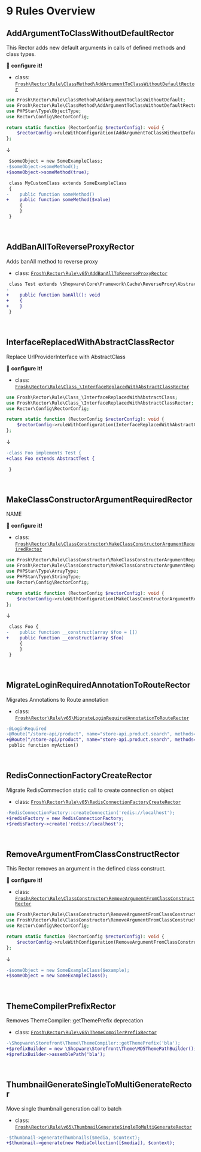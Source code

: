 # 9 Rules Overview

## AddArgumentToClassWithoutDefaultRector

This Rector adds new default arguments in calls of defined methods and class types.

:wrench: **configure it!**

- class: [`Frosh\Rector\Rule\ClassMethod\AddArgumentToClassWithoutDefaultRector`](../src/Rule/ClassMethod/AddArgumentToClassWithoutDefaultRector.php)

```php
use Frosh\Rector\Rule\ClassMethod\AddArgumentToClassWithoutDefault;
use Frosh\Rector\Rule\ClassMethod\AddArgumentToClassWithoutDefaultRector;
use PHPStan\Type\ObjectType;
use Rector\Config\RectorConfig;

return static function (RectorConfig $rectorConfig): void {
    $rectorConfig->ruleWithConfiguration(AddArgumentToClassWithoutDefaultRector::class, [new AddArgumentToClassWithoutDefault('SomeExampleClass', 'someMethod', 0, new ObjectType('SomeType'), 'someArgument')]);
};
```

↓

```diff
 $someObject = new SomeExampleClass;
-$someObject->someMethod();
+$someObject->someMethod(true);

 class MyCustomClass extends SomeExampleClass
 {
-    public function someMethod()
+    public function someMethod($value)
     {
     }
 }
```

<br>

## AddBanAllToReverseProxyRector

Adds banAll method to reverse proxy

- class: [`Frosh\Rector\Rule\v65\AddBanAllToReverseProxyRector`](../src/Rule/v65/AddBanAllToReverseProxyRector.php)

```diff
 class Test extends \Shopware\Core\Framework\Cache\ReverseProxy\AbstractReverseProxyGateway {
-
+    public function banAll(): void
+    {
+    }
 }
```

<br>

## InterfaceReplacedWithAbstractClassRector

Replace UrlProviderInterface with AbstractClass

:wrench: **configure it!**

- class: [`Frosh\Rector\Rule\Class_\InterfaceReplacedWithAbstractClassRector`](../src/Rule/Class_/InterfaceReplacedWithAbstractClassRector.php)

```php
use Frosh\Rector\Rule\Class_\InterfaceReplacedWithAbstractClass;
use Frosh\Rector\Rule\Class_\InterfaceReplacedWithAbstractClassRector;
use Rector\Config\RectorConfig;

return static function (RectorConfig $rectorConfig): void {
    $rectorConfig->ruleWithConfiguration(InterfaceReplacedWithAbstractClassRector::class, [new InterfaceReplacedWithAbstractClass('Foo', 'AbstractTest')]);
};
```

↓

```diff
-class Foo implements Test {
+class Foo extends AbstractTest {

 }
```

<br>

## MakeClassConstructorArgumentRequiredRector

NAME

:wrench: **configure it!**

- class: [`Frosh\Rector\Rule\ClassConstructor\MakeClassConstructorArgumentRequiredRector`](../src/Rule/ClassConstructor/MakeClassConstructorArgumentRequiredRector.php)

```php
use Frosh\Rector\Rule\ClassConstructor\MakeClassConstructorArgumentRequired;
use Frosh\Rector\Rule\ClassConstructor\MakeClassConstructorArgumentRequiredRector;
use PHPStan\Type\ArrayType;
use PHPStan\Type\StringType;
use Rector\Config\RectorConfig;

return static function (RectorConfig $rectorConfig): void {
    $rectorConfig->ruleWithConfiguration(MakeClassConstructorArgumentRequiredRector::class, [new MakeClassConstructorArgumentRequired('Foo', 0, new ArrayType(new StringType(), new StringType()))]);
};
```

↓

```diff
 class Foo {
-    public function __construct(array $foo = [])
+    public function __construct(array $foo)
     {
     }
 }
```

<br>

## MigrateLoginRequiredAnnotationToRouteRector

Migrates Annotations to Route annotation

- class: [`Frosh\Rector\Rule\v65\MigrateLoginRequiredAnnotationToRouteRector`](../src/Rule/v65/MigrateLoginRequiredAnnotationToRouteRector.php)

```diff
-@LoginRequired
-@Route("/store-api/product", name="store-api.product.search", methods={"GET", "POST"})
+@Route("/store-api/product", name="store-api.product.search", methods={"GET", "POST"}, defaults={"_loginRequired"=true})
 public function myAction()
```

<br>

## RedisConnectionFactoryCreateRector

Migrate RedisCommection static call to create connection on object

- class: [`Frosh\Rector\Rule\v65\RedisConnectionFactoryCreateRector`](../src/Rule/v65/RedisConnectionFactoryCreateRector.php)

```diff
-RedisConnectionFactory::createConnection('redis://localhost');
+$redisFactory = new RedisConnectionFactory;
+$redisFactory->create('redis://localhost');
```

<br>

## RemoveArgumentFromClassConstructRector

This Rector removes an argument in the defined class construct.

:wrench: **configure it!**

- class: [`Frosh\Rector\Rule\ClassConstructor\RemoveArgumentFromClassConstructRector`](../src/Rule/ClassConstructor/RemoveArgumentFromClassConstructRector.php)

```php
use Frosh\Rector\Rule\ClassConstructor\RemoveArgumentFromClassConstruct;
use Frosh\Rector\Rule\ClassConstructor\RemoveArgumentFromClassConstructRector;
use Rector\Config\RectorConfig;

return static function (RectorConfig $rectorConfig): void {
    $rectorConfig->ruleWithConfiguration(RemoveArgumentFromClassConstructRector::class, [new RemoveArgumentFromClassConstruct('SomeExampleClass', 0)]);
};
```

↓

```diff
-$someObject = new SomeExampleClass($example);
+$someObject = new SomeExampleClass();
```

<br>

## ThemeCompilerPrefixRector

Removes ThemeCompiler::getThemePrefix deprecation

- class: [`Frosh\Rector\Rule\v65\ThemeCompilerPrefixRector`](../src/Rule/v65/ThemeCompilerPrefixRector.php)

```diff
-\Shopware\Storefront\Theme\ThemeCompiler::getThemePrefix('bla');
+$prefixBuilder = new \Shopware\Storefront\Theme\MD5ThemePathBuilder();
+$prefixBuilder->assemblePath('bla');
```

<br>

## ThumbnailGenerateSingleToMultiGenerateRector

Move single thumbnail generation call to batch

- class: [`Frosh\Rector\Rule\v65\ThumbnailGenerateSingleToMultiGenerateRector`](../src/Rule/v65/ThumbnailGenerateSingleToMultiGenerateRector.php)

```diff
-$thumbnail->generateThumbnails($media, $context);
+$thumbnail->generate(new MediaCollection([$media]), $context);
```

<br>
